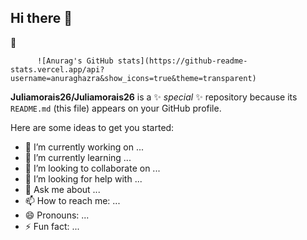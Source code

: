 ## Hi there 👋
:unicorn:


           
          ![Anurag's GitHub stats](https://github-readme-stats.vercel.app/api?username=anuraghazra&show_icons=true&theme=transparent)


**Juliamorais26/Juliamorais26** is a ✨ _special_ ✨ repository because its `README.md` (this file) appears on your GitHub profile.

Here are some ideas to get you started:

- 🔭 I’m currently working on ...
- 🌱 I’m currently learning ...
- 👯 I’m looking to collaborate on ...
- 🤔 I’m looking for help with ...
- 💬 Ask me about ...
- 📫 How to reach me: ...
- 😄 Pronouns: ...
- ⚡ Fun fact: ...

